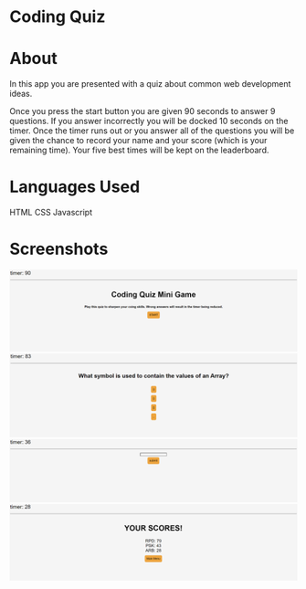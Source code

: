 # Coding Quiz

# About
In this app you are presented with a quiz about common web development ideas.

Once you press the start button you are given 90 seconds to answer 9 questions.  If you answer incorrectly you will be docked 10 seconds on the timer.  Once the timer runs out or you answer all of the questions you will be given the chance to record your name and your score (which is your remaining time).  Your five best times will be kept on the leaderboard.

# Languages Used
HTML
CSS
Javascript

# Screenshots

![screenshot](./assets/Images/MainMenu.png)
![screenshot](./assets/Images/Gameplay.png)
![screenshot](./assets/Images/NameEntry.png)
![screenshot](./assets/Images/Leaderboard.png)